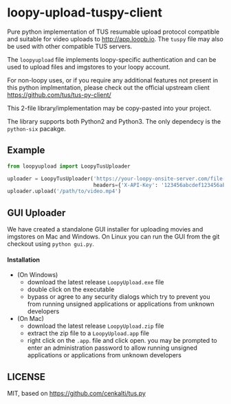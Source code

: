 # loopy-upload-tuspy-client

Pure python implementation of TUS resumable upload protocol compatible and suitable for video uploads to
http://app.loopb.io. The `tuspy` file may also be used with other compatible TUS servers.

The `loopyupload` file implements loopy-specific authentication and can be used to upload files and
imgstores to your loopy account.

For non-loopy uses, or if you require any additional features not present in this python implmentation,
please check out the official upstream client https://github.com/tus/tus-py-client/

This 2-file library/implementation may be copy-pasted into your project.

The library supports both Python2 and Python3. The only dependecy is the
`python-six` pacakge.

## Example

```python
from loopyupload import LoopyTusUploader

uploader = LoopyTusUploader('https://your-loopy-onsite-server.com/file-upload',
                            headers={'X-API-Key': '123456abcdef123456abcdef123456ab'})
uploader.upload('/path/to/video.mp4')

```

## GUI Uploader

We have created a standalone GUI installer for uploading movies and imgstores on Mac and Windows. On
Linux you can run the GUI from the git checkout using `python gui.py`.

#### Installation

* (On Windows)
  * download the latest release `LoopyUpload.exe` file
  * double click on the executable
  * bypass or agree to any security dialogs which try to prevent you from running unsigned
    applications or applications from unknown developers
* (On Mac)
  * download the latest release `LoopyUpload.zip` file
  * extract the zip file to a `LoopyUpload.app` file
  * right click on the `.app`. file and click open. you may be prompted to enter an
    administration password to allow running unsigned
    applications or applications from unknown developers

## LICENSE
MIT, based on https://github.com/cenkalti/tus.py


